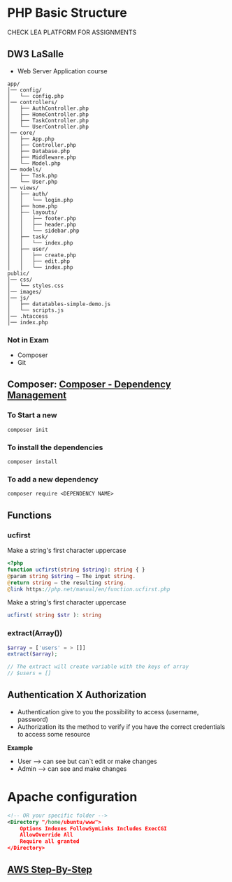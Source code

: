 # PHP Basic Structure

CHECK LEA PLATFORM FOR ASSIGNMENTS 

## DW3 LaSalle

- Web Server Application course

```
app/
│── config/
│   └── config.php
│── controllers/
│   ├── AuthController.php
│   ├── HomeController.php
│   ├── TaskController.php
│   └── UserController.php
│── core/
│   ├── App.php
│   ├── Controller.php
│   ├── Database.php
│   ├── Middleware.php
│   └── Model.php
│── models/
│   ├── Task.php
│   └── User.php
│── views/
│   ├── auth/
│   │   └── login.php
│   ├── home.php
│   ├── layouts/
│   │   ├── footer.php
│   │   ├── header.php
│   │   └── sidebar.php
│   ├── task/
│   │   └── index.php
│   ├── user/
│   │   ├── create.php
│   │   ├── edit.php
│   │   └── index.php
public/
│── css/
│   └── styles.css
│── images/
│── js/
│   ├── datatables-simple-demo.js
│   └── scripts.js
│── .htaccess
│── index.php

```


### Not in Exam
- Composer
- Git


## Composer: [Composer - Dependency Management](https://getcomposer.org/)

### To Start a new
```shell
composer init
```

### To install the dependencies
```shell
composer install
```

### To add a new dependency
```shell
composer require <DEPENDENCY NAME>
```

## Functions

### ucfirst


Make a string's first character uppercase

```php
<?php
function ucfirst(string $string): string { }
@param string $string — The input string.
@return string — the resulting string.
@link https://php.net/manual/en/function.ucfirst.php
```

Make a string's first character uppercase

```php
ucfirst( string $str ): string
```

### extract(Array())
```php
$array = ['users' = > []]
extract($array);

// The extract will create variable with the keys of array
// $users = []
```

## Authentication X Authorization
- Authentication  give to you the possibility to access (username, password)
- Authorization its the method to verify if you have the correct credentials to access some resource

**Example**
- User --> can see but can`t edit or make changes
- Admin --> can see and make changes

# Apache configuration

```xml
<!-- OR your specific folder -->
<Directory "/home/ubuntu/www">
    Options Indexes FollowSymLinks Includes ExecCGI
    AllowOverride All
    Require all granted
</Directory>
```

## [AWS Step-By-Step](AWS.md)